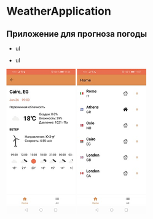 # WeatherApplication
## Приложение для прогноза погоды

- ul
+ ul

![Альтернативный текст](screenshots/1.jpg) ![Альтернативный текст](screenshots/2.jpg) 
